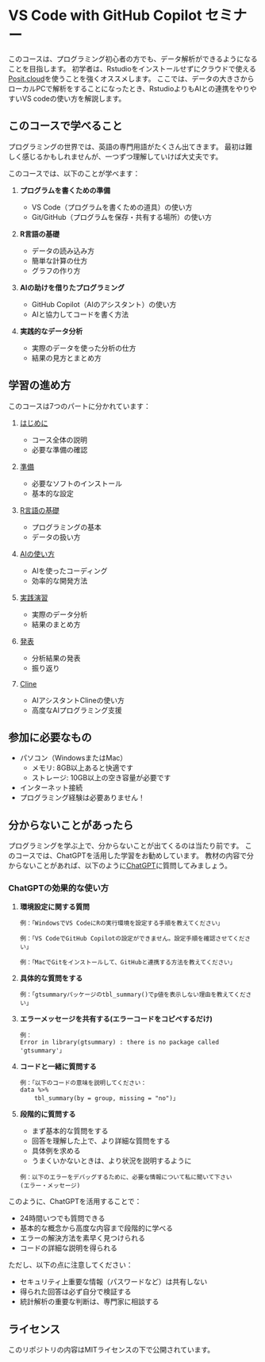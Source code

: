 # VS Code with GitHub Copilot セミナー

このコースは、プログラミング初心者の方でも、データ解析ができるようになることを目指します。
初学者は、Rstudioをインストールせずにクラウドで使える[Posit.cloud](https://posit.cloud/)を使うことを強くオススメします。
ここでは、データの大きさからローカルPCで解析をすることになったとき、RstudioよりもAIとの連携をやりやすいVS codeの使い方を解説します。

## このコースで学べること

プログラミングの世界では、英語の専門用語がたくさん出てきます。
最初は難しく感じるかもしれませんが、一つずつ理解していけば大丈夫です。

このコースでは、以下のことが学べます：

1. **プログラムを書くための準備**
   - VS Code（プログラムを書くための道具）の使い方
   - Git/GitHub（プログラムを保存・共有する場所）の使い方

2. **R言語の基礎**
   - データの読み込み方
   - 簡単な計算の仕方
   - グラフの作り方

3. **AIの助けを借りたプログラミング**
   - GitHub Copilot（AIのアシスタント）の使い方
   - AIと協力してコードを書く方法

4. **実践的なデータ分析**
   - 実際のデータを使った分析の仕方
   - 結果の見方とまとめ方

## 学習の進め方

このコースは7つのパートに分かれています：

1. [はじめに](docs/01-orientation/README.md)
   - コース全体の説明
   - 必要な準備の確認

2. [準備](docs/02-setup/README.md)
   - 必要なソフトのインストール
   - 基本的な設定

3. [R言語の基礎](docs/03-r-basics/README.md)
   - プログラミングの基本
   - データの扱い方

4. [AIの使い方](docs/04-ai-tools/README.md)
   - AIを使ったコーディング
   - 効率的な開発方法

5. [実践演習](docs/05-project/README.md)
   - 実際のデータ分析
   - 結果のまとめ方

6. [発表](docs/06-presentation/README.md)
   - 分析結果の発表
   - 振り返り

7. [Cline](docs/07-cline/README.md)
   - AIアシスタントClineの使い方
   - 高度なAIプログラミング支援

## 参加に必要なもの

- パソコン（WindowsまたはMac）
  * メモリ: 8GB以上あると快適です
  * ストレージ: 10GB以上の空き容量が必要です
- インターネット接続
- プログラミング経験は必要ありません！

## 分からないことがあったら

プログラミングを学ぶ上で、分からないことが出てくるのは当たり前です。
このコースでは、ChatGPTを活用した学習をお勧めしています。
教材の内容で分からないことがあれば、以下のように[ChatGPT](https://chat.openai.com/)に質問してみましょう。

### ChatGPTの効果的な使い方

1. **環境設定に関する質問**
   ```
   例：「WindowsでVS CodeにRの実行環境を設定する手順を教えてください」
   ```
   ```
   例：「VS CodeでGitHub Copilotの設定ができません。設定手順を確認させてください」
   ```
   ```
   例：「MacでGitをインストールして、GitHubと連携する方法を教えてください」
   ```

2. **具体的な質問をする**
   ```
   例：「gtsummaryパッケージのtbl_summary()でp値を表示しない理由を教えてください」
   ```

3. **エラーメッセージを共有する(エラーコードをコピペするだけ)**
   ```
   例：
   Error in library(gtsummary) : there is no package called 'gtsummary'」
   ```

4. **コードと一緒に質問する**
   ```
   例：「以下のコードの意味を説明してください：
   data %>%
       tbl_summary(by = group, missing = "no")」
   ```

5. **段階的に質問する**
   - まず基本的な質問をする
   - 回答を理解した上で、より詳細な質問をする
   - 具体例を求める
   - うまくいかないときは、より状況を説明するように
   ```
   例：以下のエラーをデバッグするために、必要な情報について私に聞いて下さい
   (エラー・メッセージ)
   ```     

このように、ChatGPTを活用することで：
- 24時間いつでも質問できる
- 基本的な概念から高度な内容まで段階的に学べる
- エラーの解決方法を素早く見つけられる
- コードの詳細な説明を得られる

ただし、以下の点に注意してください：
- セキュリティ上重要な情報（パスワードなど）は共有しない
- 得られた回答は必ず自分で検証する
- 統計解析の重要な判断は、専門家に相談する

## ライセンス

このリポジトリの内容はMITライセンスの下で公開されています。
